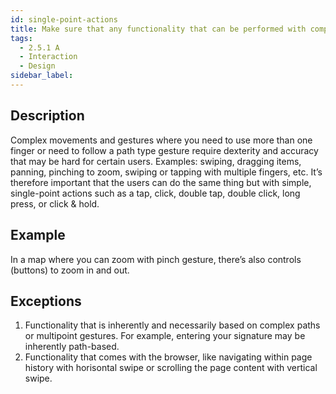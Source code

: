 ```yaml
---
id: single-point-actions
title: Make sure that any functionality that can be performed with complex finger movements, also is possible with simple, single-point actions.
tags:
  - 2.5.1 A
  - Interaction
  - Design
sidebar_label:
---
```


## Description

Complex movements and gestures where you need to use more than one finger or need to follow a path type gesture require dexterity and accuracy that may be hard for certain users. Examples: swiping, dragging items, panning, pinching to zoom, swiping or tapping with multiple fingers, etc. It’s therefore important that the users can do the same thing but with simple, single-point actions such as a tap, click, double tap, double click, long press, or click & hold.

## Example
In a map where you can zoom with pinch gesture, there’s also controls (buttons) to zoom in and out.

## Exceptions

1. Functionality that is inherently and necessarily based on complex paths or multipoint gestures. For example, entering your signature may be inherently path-based.
2. Functionality that comes with the browser, like navigating within page history with horisontal swipe or scrolling the page content with vertical swipe. 